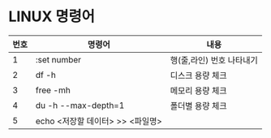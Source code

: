 # LINUX 명령어
| 번호 | 명령어 | 내용 |
|---|---|---|
|1|:set number|행(줄,라인) 번호 나타내기|
|2|df -h|디스크 용량 체크|
|3|free -mh|메모리 용량 체크|
|4|du -h --max-depth=1|폴더별 용량 체크|
|5|echo <저장할 데이터> >> <파일명>
